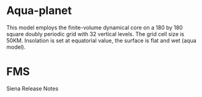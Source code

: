 # Aqua-planet
This model employs the finite-volume dynamical core on a 180 by 180 square doubly periodic grid with 32 vertical levels. The grid cell size is 50KM. Insolation is set at equatorial value, the surface is flat and wet (aqua model).
# FMS
Siena Release Notes
